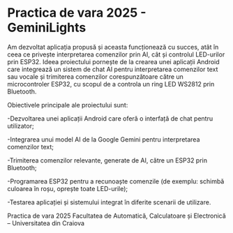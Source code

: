 # Practica de vara 2025 - GeminiLights
Am dezvoltat aplicația propusă și aceasta funcționează cu succes, atât în ceea ce privește interpretarea comenzilor prin AI, cât și controlul LED-urilor prin ESP32.
Ideea proiectului pornește de la crearea unei aplicații Android care integrează un sistem de chat AI pentru interpretarea comenzilor text sau vocale și trimiterea comenzilor corespunzătoare către un microcontroler ESP32, cu scopul de a controla un ring LED WS2812 prin Bluetooth.

Obiectivele principale ale proiectului sunt:

-Dezvoltarea unei aplicații Android care oferă o interfață de chat pentru utilizator;

-Integrarea unui model AI de la Google Gemini pentru interpretarea comenzilor text;

-Trimiterea comenzilor relevante, generate de AI, către un ESP32 prin Bluetooth;

-Programarea ESP32 pentru a recunoaște comenzile (de exemplu: schimbă culoarea în roșu, oprește toate LED-urile);

-Testarea aplicației și sistemului integrat în diferite scenarii de utilizare.

Practica de vara 2025
Facultatea de Automatică, Calculatoare și Electronică – Universitatea din Craiova

